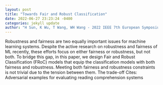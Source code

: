 ```yaml
--- 
layout: post 
title: "Towards Fair and Robust Classification" 
date: 2022-06-27 23:23:24 -0400 
categories: jekyll update 
author: "H Sun, K Wu, T Wang, WH Wang - 2022 IEEE 7th European Symposium on Security , 2022" 
--- 
```

Robustness and fairness are two equally important issues for machine learning systems. Despite the active research on robustness and fairness of ML recently, these efforts focus on either fairness or robustness, but not both. To bridge this gap, in this paper, we design Fair and Robust Classification (FRoC) models that equip the classification models with both fairness and robustness. Meeting both fairness and robustness constraints is not trivial due to the tension between them. The trade-off Cites: Adversarial examples for evaluating reading comprehension systems